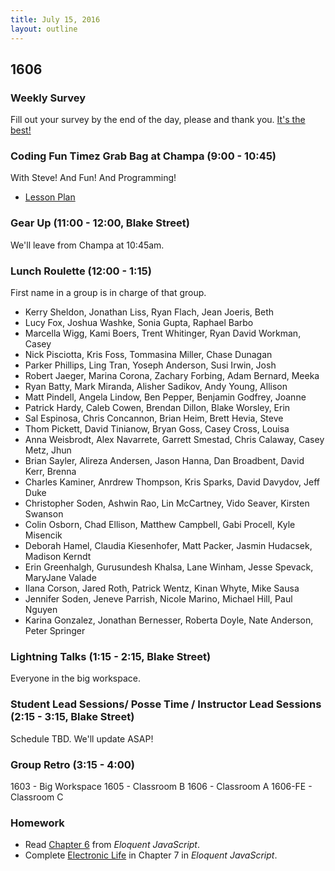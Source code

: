 ```yaml
---
title: July 15, 2016
layout: outline
---
```


## 1606

### Weekly Survey

Fill out your survey by the end of the day, please and thank you. [It's the best!](http://goo.gl/forms/ez1TDsVimnABZiRH2)

### Coding Fun Timez Grab Bag at Champa (9:00 - 10:45)

With Steve! And Fun! And Programming!

- [Lesson Plan](http://codepen.io/team/turing/post/generating-art-with-code)

### Gear Up (11:00 - 12:00, Blake Street)

We'll leave from Champa at 10:45am.

### Lunch Roulette (12:00 - 1:15)

First name in a group is in charge of that group.

* Kerry Sheldon, Jonathan Liss, Ryan Flach, Jean Joeris, Beth
* Lucy Fox, Joshua Washke, Sonia Gupta, Raphael Barbo
* Marcella Wigg, Kami Boers, Trent Whitinger, Ryan David Workman, Casey
* Nick Pisciotta, Kris Foss, Tommasina Miller, Chase Dunagan
* Parker Phillips, Ling Tran, Yoseph Anderson, Susi Irwin, Josh
* Robert Jaeger, Marina Corona, Zachary Forbing, Adam Bernard, Meeka
* Ryan Batty, Mark Miranda, Alisher Sadikov, Andy Young, Allison
* Matt Pindell, Angela Lindow, Ben Pepper, Benjamin Godfrey, Joanne
* Patrick Hardy, Caleb Cowen, Brendan Dillon, Blake Worsley, Erin
* Sal Espinosa, Chris Concannon, Brian Heim, Brett Hevia, Steve
* Thom Pickett, David Tinianow, Bryan Goss, Casey Cross, Louisa
* Anna Weisbrodt, Alex Navarrete, Garrett Smestad, Chris Calaway, Casey Metz, Jhun
* Brian Sayler, Alireza Andersen, Jason Hanna, Dan Broadbent, David Kerr, Brenna
* Charles Kaminer, Anrdrew Thompson, Kris Sparks, David Davydov, Jeff Duke
* Christopher Soden, Ashwin Rao, Lin McCartney, Vido Seaver, Kirsten Swanson
* Colin Osborn, Chad Ellison, Matthew Campbell, Gabi Procell, Kyle Misencik
* Deborah Hamel, Claudia Kiesenhofer, Matt Packer, Jasmin Hudacsek, Madison Kerndt
* Erin Greenhalgh, Gurusundesh Khalsa, Lane Winham, Jesse Spevack, MaryJane Valade
* Ilana Corson, Jared Roth, Patrick Wentz, Kinan Whyte, Mike Sausa
* Jennifer Soden, Jeneve Parrish, Nicole Marino, Michael Hill, Paul Nguyen
* Karina Gonzalez, Jonathan Bernesser, Roberta Doyle, Nate Anderson, Peter Springer

### Lightning Talks (1:15 - 2:15, Blake Street)

Everyone in the big workspace.

### Student Lead Sessions/ Posse Time / Instructor Lead Sessions (2:15 - 3:15, Blake Street)

Schedule TBD. We'll update ASAP!

### Group Retro (3:15 - 4:00)

1603 - Big Workspace
1605 - Classroom B
1606 - Classroom A
1606-FE - Classroom C

### Homework

- Read [Chapter 6][] from _Eloquent JavaScript_.
- Complete [Electronic Life][] in Chapter 7 in _Eloquent JavaScript_.

[Chapter 6]: http://eloquentjavascript.net/06_object.html
[Electronic Life]: http://eloquentjavascript.net/07_elife.html
